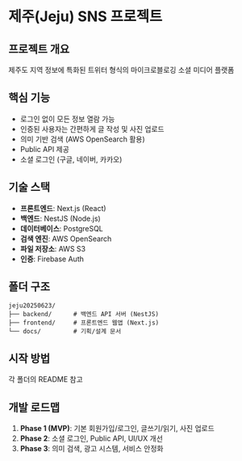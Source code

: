 # 제주(Jeju) SNS 프로젝트

## 프로젝트 개요
제주도 지역 정보에 특화된 트위터 형식의 마이크로블로깅 소셜 미디어 플랫폼

## 핵심 기능
- 로그인 없이 모든 정보 열람 가능
- 인증된 사용자는 간편하게 글 작성 및 사진 업로드
- 의미 기반 검색 (AWS OpenSearch 활용)
- Public API 제공
- 소셜 로그인 (구글, 네이버, 카카오)

## 기술 스택
- **프론트엔드**: Next.js (React)
- **백엔드**: NestJS (Node.js)
- **데이터베이스**: PostgreSQL
- **검색 엔진**: AWS OpenSearch
- **파일 저장소**: AWS S3
- **인증**: Firebase Auth

## 폴더 구조
```
jeju20250623/
├── backend/      # 백엔드 API 서버 (NestJS)
├── frontend/     # 프론트엔드 웹앱 (Next.js)
└── docs/         # 기획/설계 문서
```

## 시작 방법
각 폴더의 README 참고

## 개발 로드맵
1. **Phase 1 (MVP)**: 기본 회원가입/로그인, 글쓰기/읽기, 사진 업로드
2. **Phase 2**: 소셜 로그인, Public API, UI/UX 개선
3. **Phase 3**: 의미 검색, 광고 시스템, 서비스 안정화 